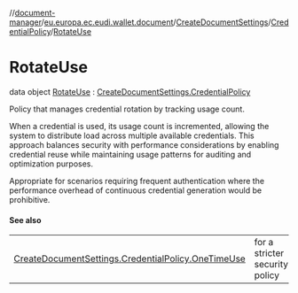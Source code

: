 //[document-manager](../../../../../index.md)/[eu.europa.ec.eudi.wallet.document](../../../index.md)/[CreateDocumentSettings](../../index.md)/[CredentialPolicy](../index.md)/[RotateUse](index.md)

# RotateUse

data object [RotateUse](index.md) : [CreateDocumentSettings.CredentialPolicy](../index.md)

Policy that manages credential rotation by tracking usage count.

When a credential is used, its usage count is incremented, allowing the system to distribute load across multiple available credentials. This approach balances security with performance considerations by enabling credential reuse while maintaining usage patterns for auditing and optimization purposes.

Appropriate for scenarios requiring frequent authentication where the performance overhead of continuous credential generation would be prohibitive.

#### See also

| | |
|---|---|
| [CreateDocumentSettings.CredentialPolicy.OneTimeUse](../-one-time-use/index.md) | for a stricter security policy |
